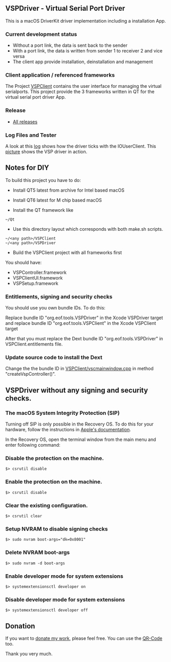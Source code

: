 ## VSPDriver - Virtual Serial Port Driver

This is a macOS DriverKit driver implementation including
a installation App.
 
### Current development status

- Without a port link, the data is sent back to the sender
- With a port link, the data is written from sender 1 to receiver 2 and vice versa
- The client app provide installation, deinstallation and management

### Client application / referenced frameworks
The Project [VSPClient](https://github.com/britus/VSPClient) contains the user interface 
for managing the virtual serialports. This project provide the 3 frameworks written in 
QT for the virtual serial port driver App.

### Release

- [All releases](https://github.com/britus/VSPClient/releases)

### Log Files and Tester

A look at this [log](https://github.com/britus/VSPDriver/blob/master/VSPDriver-Full.log) shows how the driver ticks with the IOUserClient.
This [picture](https://github.com/britus/VSPDriver/blob/master/VSPDriver-Tester.jpg) shows the VSP driver in action.

## Notes for DIY

To build this project you have to do:

- Install QT5 latest from archive for Intel based macOS
- Install QT6 latest for M chip based macOS

- Install the QT framework like
```
~/Qt
```

- Use this directory layout which corresponds with both make.sh scripts.
```
~/<any path>/VSPClient
~/<any path>/VSPDriver
```

- Build the VSPClient project with all frameworks first

You should have:
* VSPController.framework
* VSPClientUI.framework
* VSPSetup.framework

### Entitlements, signing and security checks

You should use you own bundle IDs. To do this:

Replace bundle ID "org.eof.tools.VSPDriver" in the Xcode VSPDriver target and replace 
bundle ID "org.eof.tools.VSPClient" in the Xcode VSPClient target

After that you must replace the Dext bundle ID "org.eof.tools.VSPDriver" in 
VSPClient.entitlements file.

### Update source code to install the Dext

Change the the bundle ID in [VSPClient/vscmainwindow.cpp](https://github.com/britus/VSPClient/blob/master/VSPClient/ui/vscmainwindow.cpp) in method "createVspController()".

## VSPDriver without any signing and security checks.

### The macOS System Integrity Protection (SIP)

Turning off SIP is only possible in the Recovery OS. To do this for your 
hardware, follow the instructions in [Apple's documentation](https://duckduckgo.com/?q=Turning+off+SIP).

In the Recovery OS, open the terminal window from the main menu and enter 
following command:

### Disable the protection on the machine. 

```
$> csrutil disable
```

### Enable the protection on the machine.

```
$> csrutil disable
```

### Clear the existing configuration.

```
$> csrutil clear
```

### Setup NVRAM to disable signing checks

```
$> sudo nvram boot-args="dk=0x8001"
```

### Delete NVRAM boot-args

```
$> sudo nvram -d boot-args
```

### Enable developer mode for system extensions

```
$> systemextensionsctl developer on
```

### Disable developer mode for system extensions

```
$> systemextensionsctl developer off
```

## Donation

If you want to [donate my work](https://www.paypal.com/donate/?hosted_button_id=4QZT5YLGGW7S4), please feel free.
You can use the [QR-Code](https://github.com/britus/VSPDriver/blob/master/VSPDriver-Donate_Please.png) too.

Thank you very much.
